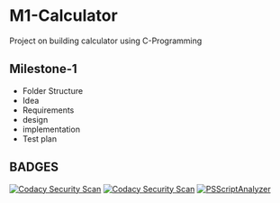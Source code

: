 # M1-Calculator
Project on building calculator using C-Programming

## Milestone-1
* Folder Structure
* Idea
* Requirements
* design
* implementation
* Test plan
## BADGES
[![Codacy Security Scan](https://github.com/prabakaran-8bit/M1_ProjectGoal_util/actions/workflows/codacy.yml/badge.svg)](https://github.com/prabakaran-8bit/M1_ProjectGoal_util/actions/workflows/codacy.yml)
[![Codacy Security Scan](https://github.com/prabakaran-8bit/M1_ProjectGoal_util/actions/workflows/codacy.yml/badge.svg)](https://github.com/prabakaran-8bit/M1_ProjectGoal_util/actions/workflows/codacy.yml)
[![PSScriptAnalyzer](https://github.com/prabakaran-8bit/M1_ProjectGoal_util/actions/workflows/powershell.yml/badge.svg)](https://github.com/prabakaran-8bit/M1_ProjectGoal_util/actions/workflows/powershell.yml)
